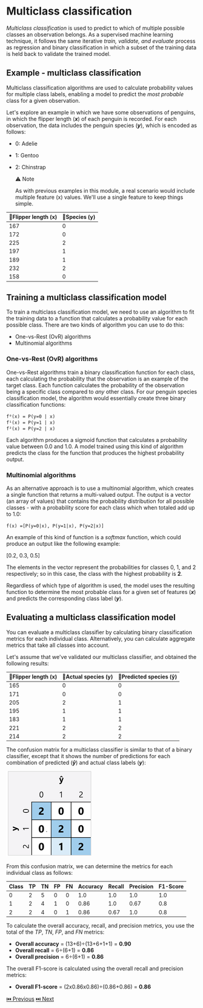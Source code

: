# Multiclass classification

*Multiclass classification* is used to predict to which of multiple possible classes an observation belongs. As a supervised machine learning technique, it follows the same iterative *train, validate, and evaluate* process as regression and binary classification in which a subset of the training data is held back to validate the trained model.

## Example - multiclass classification
Multiclass classification algorithms are used to calculate probability values for multiple class labels, enabling a model to predict the *most probable* class for a given observation.

Let's explore an example in which we have some observations of penguins, in which the flipper length (***x***) of each penguin is recorded. For each observation, the data includes the penguin species (***y***), which is encoded as follows:

- 0: Adelie
- 1: Gentoo
- 2: Chinstrap

    ⚠️ Note

    As with previous examples in this module, a real scenario would include multiple feature (x) values. We'll use a single feature to keep things simple.


| 📏Flipper length (x) | 🐧Species (y) |
|--------------------|-------------|
| 167                | 0           |
| 172                | 0           |
| 225                | 2           |
| 197                | 1           |
| 189                | 1           |
| 232                | 2           |
| 158                | 0           |

## Training a multiclass classification model  
To train a multiclass classification model, we need to use an algorithm to fit the training data to a function that calculates a probability value for each possible class. There are two kinds of algorithm you can use to do this:

- One-vs-Rest (OvR) algorithms  
- Multinomial algorithms  

### One-vs-Rest (OvR) algorithms
One-vs-Rest algorithms train a binary classification function for each class, each calculating the probability that the observation is an example of the target class. Each function calculates the probability of the observation being a specific class compared to *any* other class. For our penguin species classification model, the algorithm would essentially create three binary classification functions:

```
f⁰(x) = P(y=0 | x)  
f¹(x) = P(y=1 | x)  
f²(x) = P(y=2 | x)  
```

Each algorithm produces a sigmoid function that calculates a probability value between 0.0 and 1.0. A model trained using this kind of algorithm predicts the class for the function that produces the highest probability output.

### Multinomial algorithms
As an alternative approach is to use a multinomial algorithm, which creates a single function that returns a multi-valued output. The output is a vector (an array of values) that contains the probability distribution for all possible classes - with a probability score for each class which when totaled add up to 1.0:

```
f(x) =[P(y=0|x), P(y=1|x), P(y=2|x)]
```

An example of this kind of function is a *softmax* function, which could produce an output like the following example:

[0.2, 0.3, 0.5]

The elements in the vector represent the probabilities for classes 0, 1, and 2 respectively; so in this case, the class with the highest probability is **2**.

Regardless of which type of algorithm is used, the model uses the resulting function to determine the most probable class for a given set of features (***x***) and predicts the corresponding class label (***y***).

## Evaluating a multiclass classification model
You can evaluate a multiclass classifier by calculating binary classification metrics for each individual class. Alternatively, you can calculate aggregate metrics that take all classes into account.

Let's assume that we've validated our multiclass classifier, and obtained the following results:

| 📏Flipper length (x) | 🐧Actual species (y) | 🤖Predicted species (ŷ) |
|--------------------|--------------------|-----------------------|
| 165                | 0                  | 0                     |
| 171                | 0                  | 0                     |
| 205                | 2                  | 1                     |
| 195                | 1                  | 1                     |
| 183                | 1                  | 1                     |
| 221                | 2                  | 2                     |
| 214                | 2                  | 2                     |

The confusion matrix for a multiclass classifier is similar to that of a binary classifier, except that it shows the number of predictions for each combination of predicted (***ŷ***) and actual class labels (***y***):

![Diagram of a multiclass confusion matrix](/images/multiclass-confusion-matrix.png)

From this confusion matrix, we can determine the metrics for each individual class as follows:

| Class | TP | TN | FP | FN | Accuracy | Recall | Precision | F1-Score |
|-------|----|----|----|----|----------|--------|-----------|----------|
| 0     | 2  | 5  | 0  | 0  | 1.0      | 1.0    | 1.0       | 1.0      |
| 1     | 2  | 4  | 1  | 0  | 0.86     | 1.0    | 0.67      | 0.8      |
| 2     | 2  | 4  | 0  | 1  | 0.86     | 0.67   | 1.0       | 0.8      |

To calculate the overall accuracy, recall, and precision metrics, you use the total of the *TP*, *TN*, *FP*, and *FN* metrics:

- **Overall accuracy** = (13+6)÷(13+6+1+1) = **0.90**  
- **Overall recall** = 6÷(6+1) = **0.86**  
- **Overall precision** = 6÷(6+1) = **0.86**  

The overall F1-score is calculated using the overall recall and precision metrics:

- **Overall F1-score** = (2x0.86x0.86)÷(0.86+0.86) = **0.86**  

[⏮️ Previous](/part-1/1-5-binary-classification.md) 
[⏭️ Next](/part-1/1-7-deep-learning.md) 